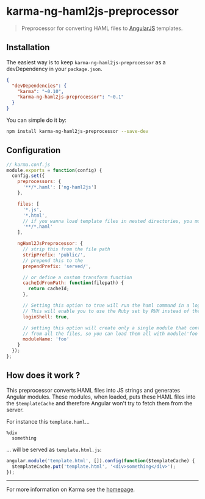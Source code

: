 # karma-ng-haml2js-preprocessor

> Preprocessor for converting HAML files to [AngularJS](http://angularjs.org/) templates.

## Installation

The easiest way is to keep `karma-ng-haml2js-preprocessor` as a devDependency in your `package.json`.
```json
{
  "devDependencies": {
    "karma": "~0.10",
    "karma-ng-haml2js-preprocessor": "~0.1"
  }
}
```

You can simple do it by:
```bash
npm install karma-ng-haml2js-preprocessor --save-dev
```

## Configuration
```js
// karma.conf.js
module.exports = function(config) {
  config.set({
    preprocessors: {
      '**/*.haml': ['ng-haml2js']
    },

    files: [
      '*.js',
      '*.html',
      // if you wanna load template files in nested directories, you must use this
      '**/*.haml'
    ],

    ngHaml2JsPreprocessor: {
      // strip this from the file path
      stripPrefix: 'public/',
      // prepend this to the
      prependPrefix: 'served/',

      // or define a custom transform function
      cacheIdFromPath: function(filepath) {
        return cacheId;
      },

      // Setting this option to true will run the haml command in a login shell.
      // This will enable you to use the Ruby set by RVM instead of the system Ruby
      loginShell: true,

      // setting this option will create only a single module that contains templates
      // from all the files, so you can load them all with module('foo')
      moduleName: 'foo'
    }
  });
};
```

## How does it work ?

This preprocessor converts HAML files into JS strings and generates Angular modules. These modules, when loaded, puts these HAML files into the `$templateCache` and therefore Angular won't try to fetch them from the server.

For instance this `template.haml`...
```haml
%div
  something
```
... will be served as `template.html.js`:
```js
angular.module('template.html', []).config(function($templateCache) {
  $templateCache.put('template.html', '<div>something</div>');
});
```

----

For more information on Karma see the [homepage].


[homepage]: http://karma-runner.github.com
